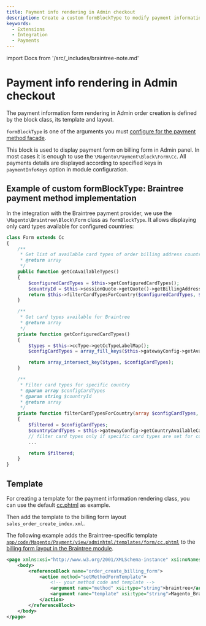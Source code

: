```yaml
---
title: Payment info rendering in Admin checkout
description: Create a custom formBlockType to modify payment information form rendering.
keywords:
  - Extensions
  - Integration
  - Payments
---
```


import Docs from '/src/_includes/braintree-note.md'

<Docs />

# Payment info rendering in Admin checkout

The payment information form rendering in Admin order creation is defined by the block class, its template and layout.

`formBlockType` is one of the arguments you must [configure for the payment method facade](facade-configuration.md).

This block is used to display payment form on billing form in Admin panel. In
most cases it is enough to use the `\Magento\Payment\Block\Form\Cc`. All payments details are displayed according to specified keys in `paymentInfoKeys` option in module configuration.

## Example of custom formBlockType: Braintree payment method implementation

In the integration with the Braintree payment provider, we use the `\Magento\Braintree\Block\Form` class as `formBlockType`. It allows displaying only card types available for configured countries:

```php
class Form extends Cc
{
    /**
     * Get list of available card types of order billing address country
     * @return array
     */
    public function getCcAvailableTypes()
    {
        $configuredCardTypes = $this->getConfiguredCardTypes();
        $countryId = $this->sessionQuote->getQuote()->getBillingAddress()->getCountryId();
        return $this->filterCardTypesForCountry($configuredCardTypes, $countryId);
    }

    /**
     * Get card types available for Braintree
     * @return array
     */
    private function getConfiguredCardTypes()
    {
        $types = $this->ccType->getCcTypeLabelMap();
        $configCardTypes = array_fill_keys($this->gatewayConfig->getAvailableCardTypes(), '');

        return array_intersect_key($types, $configCardTypes);
    }

    /**
     * Filter card types for specific country
     * @param array $configCardTypes
     * @param string $countryId
     * @return array
     */
    private function filterCardTypesForCountry(array $configCardTypes, $countryId)
    {
        $filtered = $configCardTypes;
        $countryCardTypes = $this->gatewayConfig->getCountryAvailableCardTypes($countryId);
        // filter card types only if specific card types are set for country
        ...

        return $filtered;
    }
}
```

## Template

For creating a template for the payment information rendering class, you can use the default [cc.phtml](https://github.com/magento/magento2/tree/2.4/app/code/Magento/Payment/view/adminhtml/templates/form/cc.phtml) as example.

Then add the template to the billing form layout `sales_order_create_index.xml`.

The following example adds the Braintree-specific template [`app/code/Magento/Payment/view/adminhtml/templates/form/cc.phtml`](https://github.com/magento/magento2/tree/2.4/app/code/Magento/Payment/view/adminhtml/templates/form/cc.phtml) to the [billing form layout in the Braintree module](https://github.com/magento/magento2/tree/2.3/app/code/Magento/Braintree/view/adminhtml/layout/sales_order_create_index.xml).

```xml
<page xmlns:xsi="http://www.w3.org/2001/XMLSchema-instance" xsi:noNamespaceSchemaLocation="urn:magento:framework:View/Layout/etc/page_configuration.xsd">
    <body>
        <referenceBlock name="order_create_billing_form">
            <action method="setMethodFormTemplate">
                <!-- your method code and template -->
                <argument name="method" xsi:type="string">braintree</argument>
                <argument name="template" xsi:type="string">Magento_Braintree::form/cc.phtml</argument>
            </action>
        </referenceBlock>
    </body>
</page>
```
